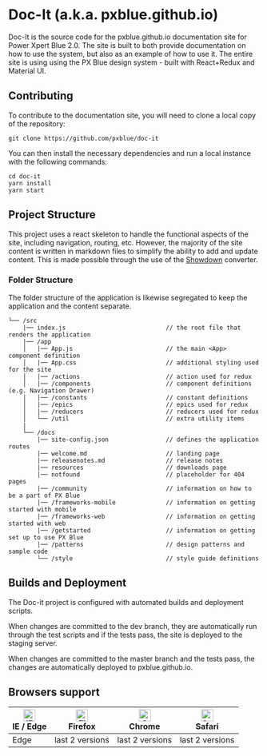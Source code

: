 # Doc-It (a.k.a. pxblue.github.io)

Doc-It is the source code for the pxblue.github.io documentation site for Power Xpert Blue 2.0. The site is built to both provide documentation on how to use the system, but also as an example of how to use it. The entire site is using using the PX Blue design system - built with React+Redux and Material UI.

## Contributing
To contribute to the documentation site, you will need to clone a local copy of the repository:

```
git clone https://github.com/pxblue/doc-it
```

You can then install the necessary dependencies and run a local instance with the following commands:

```
cd doc-it
yarn install
yarn start
```

## Project Structure
This project uses a react skeleton to handle the functional aspects of the site, including navigation, routing, etc. However, the majority of the site content is written in markdown files to simplify the ability to add and update content. This is made possible through the use of the [Showdown](https://github.com/showdownjs/showdown) converter.

### Folder Structure
The folder structure of the application is likewise segregated to keep the application and the content separate.

```
└── /src                                             
    |── index.js                            // the root file that renders the application
    |── /app
    │   |── App.js                          // the main <App> component definition
    │   |── App.css                         // additional styling used for the site
    │   |── /actions                        // action used for redux
    │   |── /components                     // component definitions (e.g. Navigation Drawer)
    │   |── /constants                      // constant definitions
    │   |── /epics                          // epics used for redux
    │   |── /reducers                       // reducers used for redux
    │   └── /util                           // extra utility items
    |
    └── /docs
        |── site-config.json                // defines the application routes
        |── welcome.md                      // landing page
        |── releasenotes.md                 // release notes
        |── resources                       // downloads page
        |── notfound                        // placeholder for 404 pages
        |── /community                      // information on how to be a part of PX Blue
        |── /frameworks-mobile              // information on getting started with mobile
        |── /frameworks-web                 // information on getting started with web
        |── /getstarted                     // information on getting set up to use PX Blue
        |── /patterns                       // design patterns and sample code
        └── /style                          // style guide definitions
```

## Builds and Deployment
The Doc-it project is configured with automated builds and deployment scripts. 

When changes are committed to the dev branch, they are automatically run through the test scripts and if the tests pass, the site is deployed to the staging server.

When changes are committed to the master branch and the tests pass, the changes are automatically deployed to pxblue.github.io.

## Browsers support

| [<img src="https://raw.githubusercontent.com/alrra/browser-logos/master/src/edge/edge_48x48.png" alt="IE / Edge" width="24px" height="24px" />](http://godban.github.io/browsers-support-badges/)</br>IE / Edge | [<img src="https://raw.githubusercontent.com/alrra/browser-logos/master/src/firefox/firefox_48x48.png" alt="Firefox" width="24px" height="24px" />](http://godban.github.io/browsers-support-badges/)</br>Firefox | [<img src="https://raw.githubusercontent.com/alrra/browser-logos/master/src/chrome/chrome_48x48.png" alt="Chrome" width="24px" height="24px" />](http://godban.github.io/browsers-support-badges/)</br>Chrome | [<img src="https://raw.githubusercontent.com/alrra/browser-logos/master/src/safari/safari_48x48.png" alt="Safari" width="24px" height="24px" />](http://godban.github.io/browsers-support-badges/)</br>Safari | 
| --------- | --------- | --------- | --------- | 
| Edge| last 2 versions| last 2 versions| last 2 versions| 